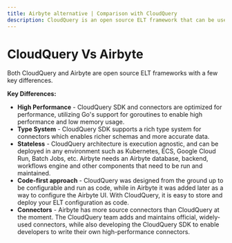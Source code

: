 ```yaml
---
title: Airbyte alternative | Comparison with CloudQuery
description: CloudQuery is an open source ELT framework that can be used as an alternative to Airbyte. CloudQuery is built for performance, and is easy to deploy and maintain.
---
```


# CloudQuery Vs Airbyte

Both CloudQuery and Airbyte are open source ELT frameworks with a few key differences.

**Key Differences:**

- **High Performance** - CloudQuery SDK and connectors are optimized for performance, utilizing Go's support for goroutines to enable high performance and low memory usage.
- **Type System** - CloudQuery SDK supports a rich type system for connectors which enables richer schemas and more accurate data.
- **Stateless** - CloudQuery architecture is execution agnostic, and can be deployed in any environment such as Kubernetes, ECS, Google Cloud Run, Batch Jobs, etc. Airbyte needs an Airbyte database, backend, workflows engine and other components that need to be run and maintained.
- **Code-first approach** - CloudQuery was designed from the ground up to be configurable and run as code, while in Airbyte it was added later as a way to configure the Airbyte UI. With CloudQuery, it is easy to store and deploy your ELT configuration as code.
- **Connectors** - Airbyte has more source connectors than CloudQuery at the moment. The CloudQuery team adds and maintains official, widely-used connectors, while also developing the CloudQuery SDK to enable developers to write their own high-performance connectors.

